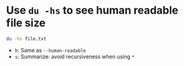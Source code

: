 # Use `du -hs` to see human readable file size

```bash
du -hs file.txt
```

- `h`: Same as `--human-readable` 
- `s`: Summarize: avoid recursiveness when using `*`

